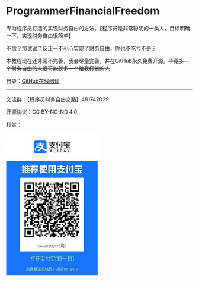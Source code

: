 # ProgrammerFinancialFreedom

专为程序员打造的实现财务自由的方法。【程序员是非常聪明的一类人，目标明确一下，实现财务自由很简单】

不信？那试试？反正一不小心实现了财务自由，你也不吃亏不是？

本教程现在还非常不完善，我会尽量完善，并在GitHub永久免费开源。~~毕竟多一个财务自由的人很可能就多一个给我打赏的人~~

目录：[GitHub在线阅读](SUMMARY.md)

---

交流群：【程序员财务自由之路】481742029

开源协议：CC BY-NC-ND 4.0

打赏：

![打赏](donate.jpg)
